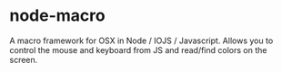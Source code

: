 # node-macro
A macro framework for OSX in Node / IOJS / Javascript. Allows you to control the mouse and keyboard from JS and read/find colors on the screen.
